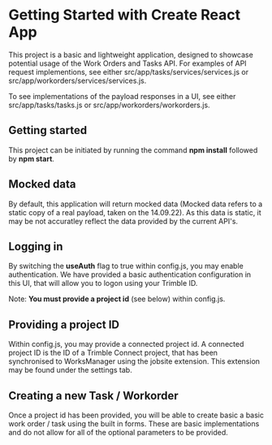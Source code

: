 # Getting Started with Create React App

This project is a basic and lightweight application, designed to showcase potential usage of the Work Orders and Tasks API. 
For examples of API request implementions, see either  src/app/tasks/services/services.js or src/app/workorders/services/services.js.

To see implementations of the payload responses in a UI, see either src/app/tasks/tasks.js or src/app/workorders/workorders.js.

## Getting started
This project can be initiated by running the command **npm install** followed by **npm start**.

## Mocked data

By default, this application will return mocked data (Mocked data refers to a static copy of a real payload, taken on the 14.09.22).
As this data is static, it may be not accuratley reflect the data provided by the current API's.

## Logging in

By switching the **useAuth** flag to true within config.js, you may enable authentication. We have provided a basic authentication configuration in this UI, that 
will allow you to logon using your Trimble ID.

Note: **You must provide a project id** (see below) within config.js.

## Providing a project ID
Within config.js, you may provide a connected project id.
A connected project ID is the ID of a Trimble Connect project, that has been synchronised to WorksManager using the jobsite extension. This extension may be found under the settings tab.

## Creating a new Task / Workorder
Once a project id has been provided, you will be able to create basic a basic work order / task using the built in forms. These are basic implementations and do not allow for all of the optional parameters to be provided.
